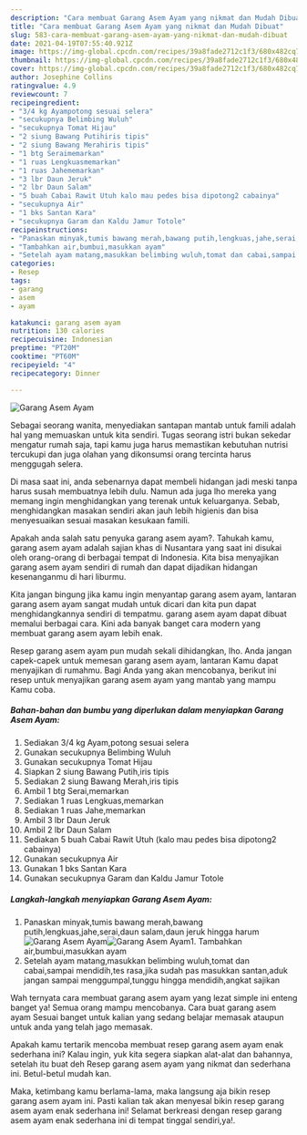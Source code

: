```yaml
---
description: "Cara membuat Garang Asem Ayam yang nikmat dan Mudah Dibuat"
title: "Cara membuat Garang Asem Ayam yang nikmat dan Mudah Dibuat"
slug: 583-cara-membuat-garang-asem-ayam-yang-nikmat-dan-mudah-dibuat
date: 2021-04-19T07:55:40.921Z
image: https://img-global.cpcdn.com/recipes/39a8fade2712c1f3/680x482cq70/garang-asem-ayam-foto-resep-utama.jpg
thumbnail: https://img-global.cpcdn.com/recipes/39a8fade2712c1f3/680x482cq70/garang-asem-ayam-foto-resep-utama.jpg
cover: https://img-global.cpcdn.com/recipes/39a8fade2712c1f3/680x482cq70/garang-asem-ayam-foto-resep-utama.jpg
author: Josephine Collins
ratingvalue: 4.9
reviewcount: 7
recipeingredient:
- "3/4 kg Ayampotong sesuai selera"
- "secukupnya Belimbing Wuluh"
- "secukupnya Tomat Hijau"
- "2 siung Bawang Putihiris tipis"
- "2 siung Bawang Merahiris tipis"
- "1 btg Seraimemarkan"
- "1 ruas Lengkuasmemarkan"
- "1 ruas Jahememarkan"
- "3 lbr Daun Jeruk"
- "2 lbr Daun Salam"
- "5 buah Cabai Rawit Utuh kalo mau pedes bisa dipotong2 cabainya"
- "secukupnya Air"
- "1 bks Santan Kara"
- "secukupnya Garam dan Kaldu Jamur Totole"
recipeinstructions:
- "Panaskan minyak,tumis bawang merah,bawang putih,lengkuas,jahe,serai,daun salam,daun jeruk hingga harum"
- "Tambahkan air,bumbui,masukkan ayam"
- "Setelah ayam matang,masukkan belimbing wuluh,tomat dan cabai,sampai mendidih,tes rasa,jika sudah pas masukkan santan,aduk jangan sampai menggumpal,tunggu hingga mendidih,angkat sajikan"
categories:
- Resep
tags:
- garang
- asem
- ayam

katakunci: garang asem ayam 
nutrition: 130 calories
recipecuisine: Indonesian
preptime: "PT20M"
cooktime: "PT60M"
recipeyield: "4"
recipecategory: Dinner

---
```



![Garang Asem Ayam](https://img-global.cpcdn.com/recipes/39a8fade2712c1f3/680x482cq70/garang-asem-ayam-foto-resep-utama.jpg)

Sebagai seorang wanita, menyediakan santapan mantab untuk famili adalah hal yang memuaskan untuk kita sendiri. Tugas seorang istri bukan sekedar mengatur rumah saja, tapi kamu juga harus memastikan kebutuhan nutrisi tercukupi dan juga olahan yang dikonsumsi orang tercinta harus menggugah selera.

Di masa  saat ini, anda sebenarnya dapat membeli hidangan jadi meski tanpa harus susah membuatnya lebih dulu. Namun ada juga lho mereka yang memang ingin menghidangkan yang terenak untuk keluarganya. Sebab, menghidangkan masakan sendiri akan jauh lebih higienis dan bisa menyesuaikan sesuai masakan kesukaan famili. 



Apakah anda salah satu penyuka garang asem ayam?. Tahukah kamu, garang asem ayam adalah sajian khas di Nusantara yang saat ini disukai oleh orang-orang di berbagai tempat di Indonesia. Kita bisa menyajikan garang asem ayam sendiri di rumah dan dapat dijadikan hidangan kesenanganmu di hari liburmu.

Kita jangan bingung jika kamu ingin menyantap garang asem ayam, lantaran garang asem ayam sangat mudah untuk dicari dan kita pun dapat menghidangkannya sendiri di tempatmu. garang asem ayam dapat dibuat memalui berbagai cara. Kini ada banyak banget cara modern yang membuat garang asem ayam lebih enak.

Resep garang asem ayam pun mudah sekali dihidangkan, lho. Anda jangan capek-capek untuk memesan garang asem ayam, lantaran Kamu dapat menyajikan di rumahmu. Bagi Anda yang akan mencobanya, berikut ini resep untuk menyajikan garang asem ayam yang mantab yang mampu Kamu coba.

<!--inarticleads1-->

##### Bahan-bahan dan bumbu yang diperlukan dalam menyiapkan Garang Asem Ayam:

1. Sediakan 3/4 kg Ayam,potong sesuai selera
1. Gunakan secukupnya Belimbing Wuluh
1. Gunakan secukupnya Tomat Hijau
1. Siapkan 2 siung Bawang Putih,iris tipis
1. Sediakan 2 siung Bawang Merah,iris tipis
1. Ambil 1 btg Serai,memarkan
1. Sediakan 1 ruas Lengkuas,memarkan
1. Sediakan 1 ruas Jahe,memarkan
1. Ambil 3 lbr Daun Jeruk
1. Ambil 2 lbr Daun Salam
1. Sediakan 5 buah Cabai Rawit Utuh (kalo mau pedes bisa dipotong2 cabainya)
1. Gunakan secukupnya Air
1. Gunakan 1 bks Santan Kara
1. Gunakan secukupnya Garam dan Kaldu Jamur Totole




<!--inarticleads2-->

##### Langkah-langkah menyiapkan Garang Asem Ayam:

1. Panaskan minyak,tumis bawang merah,bawang putih,lengkuas,jahe,serai,daun salam,daun jeruk hingga harum
<img src="https://img-global.cpcdn.com/steps/2699bf6557e726f0/160x128cq70/garang-asem-ayam-langkah-memasak-1-foto.jpg" alt="Garang Asem Ayam"><img src="https://img-global.cpcdn.com/steps/d9f5935b03652ffb/160x128cq70/garang-asem-ayam-langkah-memasak-1-foto.jpg" alt="Garang Asem Ayam">1. Tambahkan air,bumbui,masukkan ayam
1. Setelah ayam matang,masukkan belimbing wuluh,tomat dan cabai,sampai mendidih,tes rasa,jika sudah pas masukkan santan,aduk jangan sampai menggumpal,tunggu hingga mendidih,angkat sajikan




Wah ternyata cara membuat garang asem ayam yang lezat simple ini enteng banget ya! Semua orang mampu mencobanya. Cara buat garang asem ayam Sesuai banget untuk kalian yang sedang belajar memasak ataupun untuk anda yang telah jago memasak.

Apakah kamu tertarik mencoba membuat resep garang asem ayam enak sederhana ini? Kalau ingin, yuk kita segera siapkan alat-alat dan bahannya, setelah itu buat deh Resep garang asem ayam yang nikmat dan sederhana ini. Betul-betul mudah kan. 

Maka, ketimbang kamu berlama-lama, maka langsung aja bikin resep garang asem ayam ini. Pasti kalian tak akan menyesal bikin resep garang asem ayam enak sederhana ini! Selamat berkreasi dengan resep garang asem ayam enak sederhana ini di tempat tinggal sendiri,ya!.

